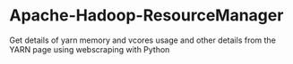 # Apache-Hadoop-ResourceManager
Get details of yarn memory and vcores usage and other details from the YARN page using webscraping with Python
